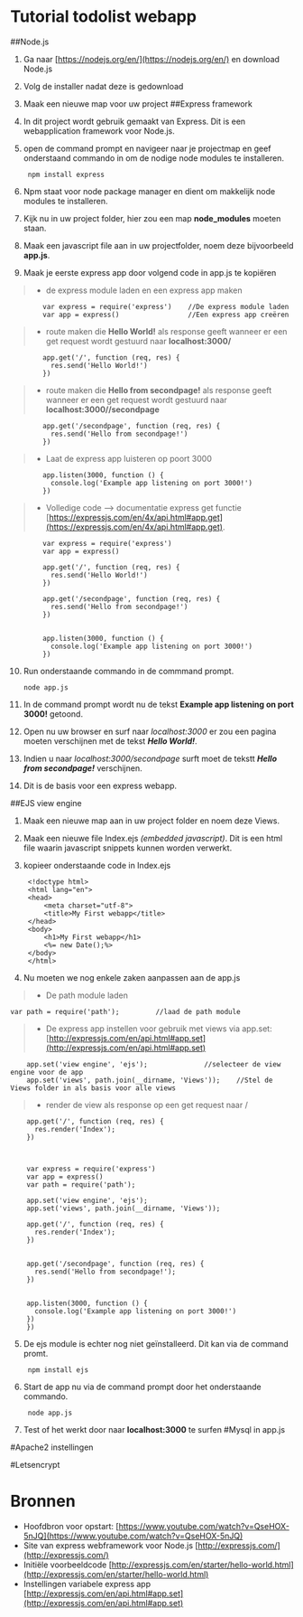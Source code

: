 # Tutorial todolist webapp

##Node.js
1. Ga naar [https://nodejs.org/en/](https://nodejs.org/en/) en download Node.js
2. Volg de installer nadat deze is gedownload
3. Maak een nieuwe map voor uw project
##Express framework
4. In dit project wordt gebruik gemaakt van Express. Dit is een webapplication framework voor Node.js.
5. open de command prompt en navigeer naar je projectmap en geef onderstaand commando in om de nodige node modules te installeren.

        npm install express
        
6. Npm staat voor node package manager en dient om makkelijk node modules te installeren.
7. Kijk nu in uw project folder, hier zou een map **node_modules** moeten staan.
8. Maak een javascript file aan in uw projectfolder, noem deze bijvoorbeeld **app.js**.
9. Maak je eerste express app door volgend code in app.js te kopiëren

>* de express module laden en een express app maken

            var express = require('express')    //De express module laden
            var app = express()                 //Een express app creëren

>* route maken die **Hello World!** als response geeft wanneer er een get request wordt gestuurd naar **localhost:3000/**

            app.get('/', function (req, res) {
              res.send('Hello World!')
            })
    

>* route maken die **Hello from secondpage!** als response geeft wanneer er een get request wordt gestuurd naar **localhost:3000//secondpage**

            app.get('/secondpage', function (req, res) {
              res.send('Hello from secondpage!')
            })

>* Laat de express app luisteren op poort 3000

            app.listen(3000, function () {
              console.log('Example app listening on port 3000!')
            })


>* Volledige code --> documentatie express get functie [https://expressjs.com/en/4x/api.html#app.get](https://expressjs.com/en/4x/api.html#app.get).

    
            var express = require('express')
            var app = express()
            
            app.get('/', function (req, res) {
              res.send('Hello World!')
            })
            
            app.get('/secondpage', function (req, res) {
              res.send('Hello from secondpage!')
            })
            
            
            app.listen(3000, function () {
              console.log('Example app listening on port 3000!')
            })

10. Run onderstaande commando in de commmand prompt.

        node app.js
        
11. In de command prompt wordt nu de tekst **Example app listening on port 3000!** getoond.
12. Open nu uw browser en surf naar *localhost:3000* er zou een pagina moeten verschijnen met de tekst **_Hello World!_**.
13. Indien u naar *localhost:3000/secondpage* surft moet de tekstt **_Hello from secondpage!_** verschijnen.
14. Dit is de basis voor een express webapp.

##EJS view engine
1. Maak een nieuwe map aan in uw project folder en noem deze Views.
2. Maak een nieuwe file Index.ejs *(embedded javascript)*. Dit is een html file waarin javascript snippets kunnen worden verwerkt.
3. kopieer onderstaande code in Index.ejs

        <!doctype html>
        <html lang="en">
        <head>
            <meta charset="utf-8">
            <title>My First webapp</title>
        </head>
        <body>
            <h1>My First webapp</h1>
            <%= new Date();%>
        </body>
        </html>

4. Nu moeten we nog enkele zaken aanpassen aan de app.js

>* De path module laden

    var path = require('path');			//laad de path module


>* De express app instellen voor gebruik met views via app.set: [http://expressjs.com/en/api.html#app.set](http://expressjs.com/en/api.html#app.set)

        app.set('view engine', 'ejs');				//selecteer de view engine voor de app
        app.set('views', path.join(__dirname, 'Views'));	//Stel de Views folder in als basis voor alle views


>* render de view als response op een get request naar /

        app.get('/', function (req, res) {
          res.render('Index');
        })



        var express = require('express')
        var app = express()
        var path = require('path');	
        
        app.set('view engine', 'ejs');
        app.set('views', path.join(__dirname, 'Views'));
        
        app.get('/', function (req, res) {
          res.render('Index');
        })
        
        
        app.get('/secondpage', function (req, res) {
          res.send('Hello from secondpage!');
        })
        
        
        app.listen(3000, function () {
          console.log('Example app listening on port 3000!')
        })
        })


5. De ejs module is echter nog niet geïnstalleerd. Dit kan via de command promt.

        npm install ejs 

 
6. Start de app nu via de command prompt door het onderstaande commando.
 
    
        node app.js

 
7. Test of het werkt door naar **localhost:3000** te surfen
#Mysql in app.js

#Apache2 instellingen

#Letsencrypt 







# Bronnen
* Hoofdbron voor opstart: [https://www.youtube.com/watch?v=QseHOX-5nJQ](https://www.youtube.com/watch?v=QseHOX-5nJQ)
* Site van express webframework voor Node.js [http://expressjs.com/](http://expressjs.com/)
* Initiële voorbeeldcode [http://expressjs.com/en/starter/hello-world.html](http://expressjs.com/en/starter/hello-world.html)
* Instellingen variabele express app [http://expressjs.com/en/api.html#app.set](http://expressjs.com/en/api.html#app.set)